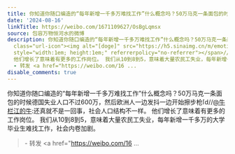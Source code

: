 ```yaml
---
title: 你知道你随口编造的“每年新增一千多万难找工作”什么概念吗？50万马克一条面包的时候德国失业人口不过600万，然后欧洲人一边发抖一边开始擦步枪[doge]//@牛栏江...
date: '2024-08-16'
linkTitle: https://weibo.com/1671109627/OsBgLqmsx
source: 包容万物恒河水的微博
description: 你知道你随口编造的“每年新增一千多万难找工作”什么概念吗？50万马克一条面包的时候德国失业人口不过600万，然后欧洲人一边发抖一边开始擦步枪<span
  class="url-icon"><img alt="[doge]" src="https://h5.sinaimg.cn/m/emoticon/icon/others/d_doge-be7f768d78.png"
  style="width:1em; height:1em;" referrerpolicy="no-referrer"></span>//<a href="https://weibo.com/n/%E7%89%9B%E6%A0%8F%E6%B1%9F%E7%9A%84%E7%89%9B">@牛栏江的牛</a>:还真就不是一回事，社会人口结构不一样。
  他们增长了意味着有更多的工作岗位。 我们从10到8到5，意味着大量农民工失业，每年新增一千多万的大学毕业生难找工作，社会内卷加剧。<br><blockquote>
  - 转发 <a href="https://weibo.com/16 ...
disable_comments: true
---
```

你知道你随口编造的“每年新增一千多万难找工作”什么概念吗？50万马克一条面包的时候德国失业人口不过600万，然后欧洲人一边发抖一边开始擦步枪<span class="url-icon"><img alt="[doge]" src="https://h5.sinaimg.cn/m/emoticon/icon/others/d_doge-be7f768d78.png" style="width:1em; height:1em;" referrerpolicy="no-referrer"></span>//<a href="https://weibo.com/n/%E7%89%9B%E6%A0%8F%E6%B1%9F%E7%9A%84%E7%89%9B">@牛栏江的牛</a>:还真就不是一回事，社会人口结构不一样。 他们增长了意味着有更多的工作岗位。 我们从10到8到5，意味着大量农民工失业，每年新增一千多万的大学毕业生难找工作，社会内卷加剧。<br><blockquote> - 转发 <a href="https://weibo.com/16 ...